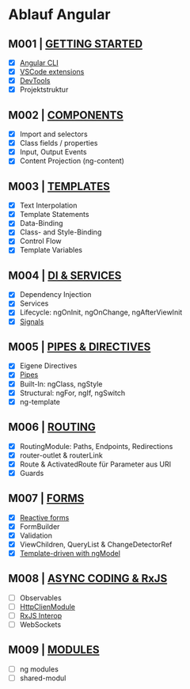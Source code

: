 # Ablauf Angular

## M001 | [GETTING STARTED](https://angular.dev/guide/setup-local)

-   [x] [Angular CLI](https://angular.dev/tools/cli)
-   [x] [VSCode extensions](https://marketplace.visualstudio.com/search?term=angular+essentials&target=VSCode)
-   [x] [DevTools](https://angular.dev/tools/devtools)
-   [x] Projektstruktur

## M002 | [COMPONENTS](https://angular.dev/guide/components)

-   [x] Import and selectors
-   [x] Class fields / properties
-   [x] Input, Output Events
-   [x] Content Projection (ng-content)

## M003 | [TEMPLATES](https://angular.dev/guide/templates)

-   [x] Text Interpolation
-   [x] Template Statements
-   [x] Data-Binding
-   [x] Class- and Style-Binding
-   [x] Control Flow
-   [x] Template Variables

## M004 | [DI & SERVICES](https://angular.dev/guide/di)

-   [x] Dependency Injection
-   [x] Services
-   [x] Lifecycle: ngOnInit, ngOnChange, ngAfterViewInit
-   [x] [Signals](https://angular.dev/guide/signals)

## M005 | [PIPES & DIRECTIVES](https://angular.dev/guide/built-in-directives)

-   [x] Eigene Directives
-   [x] [Pipes](https://angular.dev/guide/pipes)
-   [x] Built-In: ngClass, ngStyle
-   [x] Structural: ngFor, ngIf, ngSwitch
-   [x] ng-template

## M006 | [ROUTING](https://angular.dev/guide/routing)

-   [x] RoutingModule: Paths, Endpoints, Redirections
-   [x] router-outlet & routerLink
-   [x] Route & ActivatedRoute für Parameter aus URI
-   [x] Guards

## M007 | [FORMS](https://angular.dev/guide/forms)

-   [x] [Reactive forms](https://angular.dev/guide/forms/reactive-forms)
-   [x] FormBuilder
-   [x] Validation
-   [x] ViewChildren, QueryList<ElementRef> & ChangeDetectorRef
-   [x] [Template-driven with ngModel](https://angular.dev/guide/forms/template-driven-forms)

## M008 | [ASYNC CODING & RxJS](https://rxjs.dev/)

-   [ ] Observables
-   [ ] [HttpClienModule](https://angular.dev/guide/http)
-   [ ] [RxJS Interop](https://angular.dev/guide/signals/rxjs-interop)
-   [ ] WebSockets

## M009 | [MODULES](https://angular.dev/guide/understanding-angular-overview)

-   [ ] ng modules
-   [ ] shared-modul

<!--
## M0XX | [TESTING](https://angular.dev/guide/testing)

## M0XX | [PERFORMANCE](https://angular.dev/guide/performance)

## M0XX | [I18N](https://angular.dev/guide/i18n)

## M0XX | [ANIMATIONS](https://angular.dev/guide/animations)

## M0XX | [MATERIAL](https://material.angular.io/)

-->

